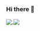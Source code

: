 ### Hi there 👋

<a href="https://github.com/anuraghazra/github-readme-stats" style="width: 45%">
  <img align="center" src="https://github-readme-stats.vercel.app/api?username=leo-pfeiffer&count_private=true&show_icons=true" />
</a>


<a href="https://github.com/anuraghazra/github-readme-stats" style="width: 45%">
  <img align="center" src="https://github-readme-stats.vercel.app/api/top-langs/?username=leo-pfeiffer&layout=compact&hide=Jupyter%20Notebook,html&exclude_repo=Functional-Programming-in-Scala" />
</a>
